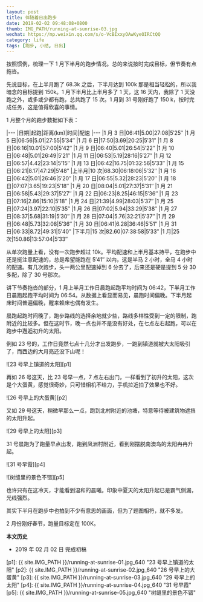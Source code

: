```yaml
---
layout: post
title: 伴随着日出跑步
date: 2019-02-02 09:48:08+0800
thumb: IMG_PATH/running-at-sunrise-03.jpg
wechat: https://mp.weixin.qq.com/s/o-VcBIxxyOAwKyeOIRCtQQ
category: life
tags: [跑步, 小结, 日出]
---
```


按照惯例，梳理一下 1 月下半月的跑步情况。总的来说按时完成目标，但节奏有点拖沓。

先说目标，在上半月跑了 68.3k 之后，下半月达到 100k 那是相当轻松的，所以我暗念的目标提到 150k。1 月下半月比上半月多了 1 天，这 16 天内，我除了 1 天没跑之外，或多或少都有跑，总共跑了 15 次。1 月到 31 号刚好跑了 150 k，按时完成任务，这是值得欣喜的事情。

1 月整个月的跑步数据如下表：

|---
|日期|起跑|距离(km)|时间|配速
|---
|1 月 3 日|06:41|5.00|27:08|5′25″
|1 月 5 日|06:56|5.01|27:55|5′34″
|1 月 6 日|17:50|3.69|20:25|5′31″
|1 月 8 日|06:16|10.01|57:00|5′42″
|1 月 9 日|06:40|5.01|26:54|5′22″
|1 月 10 日|06:48|5.01|26:49|5′21″
|1 月 11 日|06:53|5.19|28:16|5′27″
|1 月 12 日|06:57|4.42|23:14|5′15″
|1 月 13 日|06:42|16.75|01:32:56|5′33″
|1 月 15 日|06:21|8.17|47:29|5′48″
|上半月|10 次|68.30|06:18:06|5′32″
|1 月 16 日|06:42|5.01|26:46|5′20″
|1 月 17 日|06:55|5.32|28:23|5′20″
|1 月 18 日|07:07|3.65|19:23|5′18″
|1 月 20 日|08:04|5.01|27:37|5′31″
|1 月 21 日|06:58|5.43|29:37|5′27″
|1 月 22 日|06:23|8.25|46:15|5′36″
|1 月 23 日|07:16|2.86|15:10|5′18″
|1 月 24 日|21:39|4.99|28:03|5′37″
|1 月 25 日|07:24|3.97|22:10|5′35″
|1 月 26 日|07:02|5.94|33:29|5′38″
|1 月 27 日|08:37|5.68|31:19|5′30″
|1 月 28 日|07:04|5.76|32:21|5′37″
|1 月 29 日|06:48|5.73|32:08|5′36″
|1 月 30 日|06:41|6.28|36:46|5′51″
|1 月 31 日|06:33|8.72|49:31|5′40″
|下半月|15 次|82.60|07:38:58|5′33″
|1 月|25 次|150.86|13:57:04|5′33″

从单次跑量上看，没有一次跑步超过 10k。平均配速和上半月基本持平，在跑步中还是挺注意配速的，总是希望能跑在 5′41″ 以内，这是半马 2 小时，全马 4 小时的配速。有几次跑步，头一两公里配速掉到 6 分去了，后来还是硬是提到 5 分 30 多配，除了 30 号那次。

讲下节奏拖沓的部分，1 月上半月工作日晨跑起跑平均时间为 06:42，下半月工作日晨跑起跑平均时间为 06:54。从数据上看显而易见，晨跑时间偏晚。下半月起床时间普遍偏晚，醒来赖床也偶有发生。

晨跑起跑时间晚了，跑步路线的选择余地就少些，路线多样性受到一定的限制，跑附近的比较多。但在这时节，晚一点也并不是没有好处，在七点左右起跑，可以在跑步中邂逅初升的太阳。

例如 23 号的，工作日竟然七点十几分才出发跑步，一跑到镇道就被大太阳吸引了，而西边的大月亮还没下山呢！

![23 号早上镇道的太阳][p1]

再如 26 号这天，比 23 号早一点，7 点左右出门，一样看到了初升的太阳，这次是个大蛋黄，感觉很奇妙，只可惜相机不给力，手机拉近拍了效果也不好。

![26 号早上的大蛋黄][p2]

又如 29 号这天，稍微早那么一点，跑到北村附近的池塘，特意等待被建筑物遮挡的太阳升起。

![29 号早上的太阳][p3]

31 号晨跑为了跑量早点出发，跑到凤洲村附近，看到刚摆脱南澳岛的太阳冉冉升起。

![31 号早霞][p4]

![树缝里的景色不错][p5]

也许只有在这冷天，才能看到温和的晨曦。印象中夏天的太阳升起已是霸气侧漏，光线强烈。

其实下半月在跑步中也拍到不少有意思的画面，但为了题图相符，就不多发。

2 月份刚好春节，跑量目标定在 100K。

**本文历史**

* 2019 年 02 月 02 日 完成初稿

[p1]: {{ site.IMG_PATH }}/running-at-sunrise-01.jpg_640 "23 号早上镇道的太阳"
[p2]: {{ site.IMG_PATH }}/running-at-sunrise-02.jpg_640 "26 号早上的大蛋黄"
[p3]: {{ site.IMG_PATH }}/running-at-sunrise-03.jpg_640 "29 号早上的太阳"
[p4]: {{ site.IMG_PATH }}/running-at-sunrise-04.jpg_640 "31 号早霞"
[p5]: {{ site.IMG_PATH }}/running-at-sunrise-05.jpg_640 "树缝里的景色不错"
